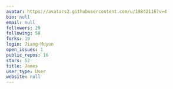 ```yaml
---
avatar: https://avatars2.githubusercontent.com/u/19842116?v=4
bio: null
email: null
followers: 29
following: 58
forks: 19
login: Jiang-Muyun
open_issues: 1
public_repos: 16
stars: 52
title: James
user_type: User
website: null
---
```

